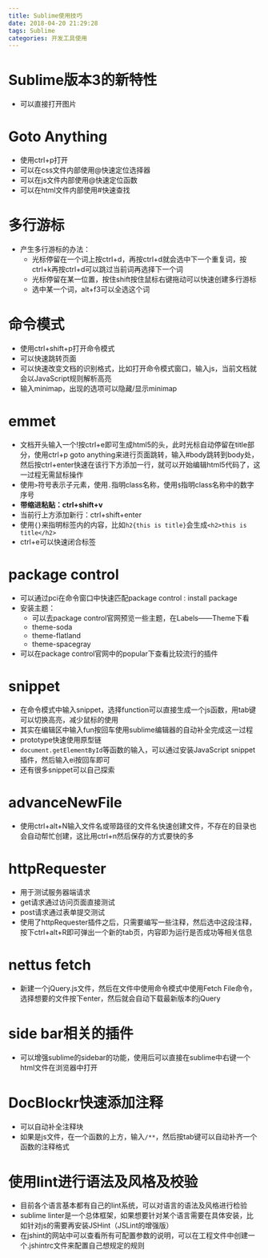 ```yaml
---
title: Sublime使用技巧
date: 2018-04-20 21:29:28
tags: Sublime
categories: 开发工具使用
---
```


# Sublime版本3的新特性
* 可以直接打开图片

# Goto Anything
* 使用ctrl+p打开
* 可以在css文件内部使用@快速定位选择器
* 可以在js文件内部使用@快速定位函数
* 可以在html文件内部使用#快速查找

# 多行游标
* 产生多行游标的办法：
	* 光标停留在一个词上按ctrl+d，再按ctrl+d就会选中下一个重复词，按ctrl+k再按ctrl+d可以跳过当前词再选择下一个词
	* 光标停留在某一位置，按住shift按住鼠标右键拖动可以快速创建多行游标
	* 选中某一个词，alt+f3可以全选这个词

# 命令模式
* 使用ctrl+shift+p打开命令模式
* 可以快速跳转页面
* 可以快速改变文档的识别格式，比如打开命令模式窗口，输入js，当前文档就会以JavaScript规则解析高亮
* 输入minimap，出现的选项可以隐藏/显示minimap

# emmet
* 文档开头输入一个!按ctrl+e即可生成html5的头，此时光标自动停留在title部分，使用ctrl+p goto anything来进行页面跳转，输入#body跳转到body处，然后按ctrl+enter快速在该行下方添加一行，就可以开始编辑html5代码了，这一过程无需鼠标操作
* 使用`>`符号表示子元素，使用`.`指明class名称，使用`$`指明class名称中的数字序号
* **带缩进粘贴：ctrl+shift+v**
* 当前行上方添加新行：ctrl+shift+enter
* 使用`{}`来指明标签内的内容，比如`h2{this is title}`会生成`<h2>this is title</h2>`
* ctrl+e可以快速闭合标签

# package control
* 可以通过pci在命令窗口中快速匹配package control : install package
* 安装主题：
	* 可以去package control官网预览一些主题，在Labels——Theme下看
	* theme-soda
	* theme-flatland
	* theme-spacegray
* 可以在package control官网中的popular下查看比较流行的插件

# snippet
* 在命令模式中输入snippet，选择function可以直接生成一个js函数，用tab键可以切换高亮，减少鼠标的使用
* 其实在编辑区中输入fun按回车使用sublime编辑器的自动补全完成这一过程
* prototype快速使用原型链
* `document.getElementById`等函数的输入，可以通过安装JavaScript snippet插件，然后输入ei按回车即可
* 还有很多snippet可以自己探索

# advanceNewFile
* 使用ctrl+alt+N输入文件名或带路径的文件名快速创建文件，不存在的目录也会自动帮忙创建，这比用ctrl+n然后保存的方式要快的多

# httpRequester
* 用于测试服务器端请求
* get请求通过访问页面直接测试
* post请求通过表单提交测试
* 使用了httpRequester插件之后，只需要编写一些注释，然后选中这段注释，按下ctrl+alt+R即可弹出一个新的tab页，内容即为运行是否成功等相关信息

# nettus fetch
* 新建一个jQuery.js文件，然后在文件中使用命令模式中使用Fetch File命令，选择想要的文件按下enter，然后就会自动下载最新版本的jQuery

# side bar相关的插件
* 可以增强sublime的sidebar的功能，使用后可以直接在sublime中右键一个html文件在浏览器中打开

# DocBlockr快速添加注释
* 可以自动补全注释块
* 如果是js文件，在一个函数的上方，输入`/**`，然后按tab键可以自动补齐一个函数的注释格式

# 使用lint进行语法及风格及校验
* 目前各个语言基本都有自己的lint系统，可以对语言的语法及风格进行检验
* sublime linter是一个总体框架，如果想要针对某个语言需要在具体安装，比如针对js的需要再安装JSHint（JSLint的增强版）
* 在jshint的网站中可以查看所有可配置参数的说明，可以在工程文件中创建一个.jshintrc文件来配置自己想规定的规则